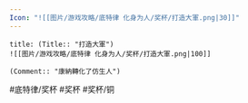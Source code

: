 ```yaml
---
Icon: "![[图片/游戏攻略/底特律 化身为人/奖杯/打造大軍.png|30]]"
---
```

```ad-common-bronze-trophy
title: (Title:: "打造大軍")
![[图片/游戏攻略/底特律 化身为人/奖杯/打造大軍.png|100]]

(Comment:: "康納轉化了仿生人")
```

#底特律/奖杯 #奖杯 #奖杯/铜
